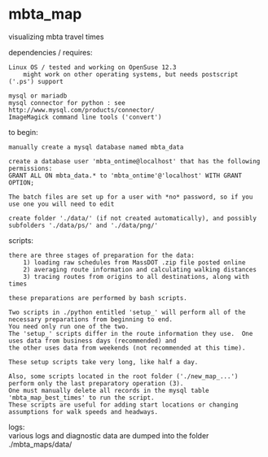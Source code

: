 <!-- # Copyright 2013 by Douglas R. Tillberg <doug@transitboston.com>.  This file is part of the mbta_map project.  -->
<!-- # It is subject to the license terms in the LICENSE file found in the top-level directory of this distribution  -->
<!-- # and at https://github.com/doug0/mbta_map/blob/master/LICENSE. No part of the mbta_map project, including this file,  -->
<!-- # may be copied, modified, propagated, or distributed except according to the terms contained in the LICENSE file. -->

mbta_map
===========

visualizing mbta travel times

dependencies / requires:
    
    Linux OS / tested and working on OpenSuse 12.3
        might work on other operating systems, but needs postscript ('.ps') support
    
    mysql or mariadb
    mysql connector for python : see http://www.mysql.com/products/connector/
    ImageMagick command line tools ('convert')
    
to begin:

    manually create a mysql database named mbta_data
    
    create a database user 'mbta_ontime@localhost' that has the following permissions:
    GRANT ALL ON mbta_data.* to 'mbta_ontime'@'localhost' WITH GRANT OPTION;

    The batch files are set up for a user with *no* password, so if you use one you will need to edit
    
    create folder './data/' (if not created automatically), and possibly subfolders './data/ps/' and './data/png/'
    
scripts:

    there are three stages of preparation for the data:
        1) loading raw schedules from MassDOT .zip file posted online
        2) averaging route information and calculating walking distances
        3) tracing routes from origins to all destinations, along with times

    these preparations are performed by bash scripts.

    Two scripts in ./python entitled 'setup_' will perform all of the necessary preparations from beginning to end.
    You need only run one of the two.
    The 'setup_' scripts differ in the route information they use.  One uses data from business days (recommended) and
    the other uses data from weekends (not recommended at this time).

    These setup scripts take very long, like half a day.

    Also, some scripts located in the root folder ('./new_map_...') perform only the last preparatory operation (3).
    One must manually delete all records in the mysql table 'mbta_map_best_times' to run the script.
    These scripts are useful for adding start locations or changing assumptions for walk speeds and headways.
    

logs:    
    various logs and diagnostic data are dumped into the folder ./mbta_maps/data/
    
